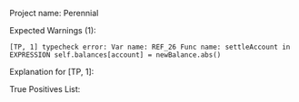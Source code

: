 Project name: Perennial

Expected Warnings (1):

`[TP, 1] typecheck error: Var name: REF_26 Func name: settleAccount in EXPRESSION self.balances[account] = newBalance.abs()`

Explanation for [TP, 1]:

True Positives List:

